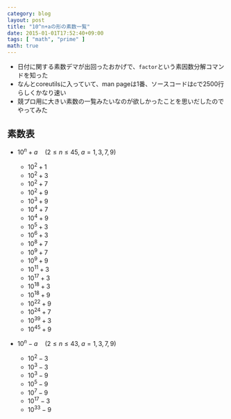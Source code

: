 ```yaml
---
category: blog
layout: post
title: "10^n+aの形の素数一覧"
date: 2015-01-01T17:52:40+09:00
tags: [ "math", "prime" ]
math: true
---
```


-   日付に関する素数デマが出回ったおかげで、`factor`という素因数分解コマンドを知った
-   なんとcoreutilsに入っていて、man pageは1番、ソースコードはcで2500行らしくかなり速い
-   競プロ用に大きい素数の一覧みたいなのが欲しかったことを思いだしたのでやってみた

## 素数表

-   $10^n+a\quad\left(2\le n\le 45,\; a=1,3,7,9\right)$

    -   $10^2+1$
    -   $10^2+3$
    -   $10^2+7$
    -   $10^2+9$
    -   $10^3+9$
    -   $10^4+7$
    -   $10^4+9$
    -   $10^5+3$
    -   $10^6+3$
    -   $10^8+7$
    -   $10^9+7$
    -   $10^9+9$
    -   $10^{11}+3$
    -   $10^{17}+3$
    -   $10^{18}+3$
    -   $10^{18}+9$
    -   $10^{22}+9$
    -   $10^{24}+7$
    -   $10^{39}+3$
    -   $10^{45}+9$

-   $10^n-a\quad\left(2\le n\le 43,\; a=1,3,7,9\right)$

    -   $10^2-3$
    -   $10^3-3$
    -   $10^3-9$
    -   $10^5-9$
    -   $10^7-9$
    -   $10^{17}-3$
    -   $10^{33}-9$
